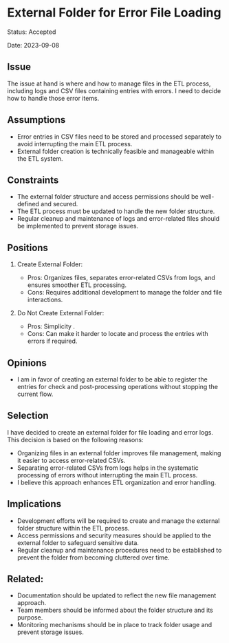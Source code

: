 #  External Folder for Error File Loading

Status: Accepted

Date: 2023-09-08


## Issue

The issue at hand is where and how to manage files in the ETL process, including logs and CSV files containing entries with errors. I need to decide how to handle those error items.


## Assumptions

- Error entries in CSV files need to be stored and processed separately to avoid interrupting the main ETL process.
- External folder creation is technically feasible and manageable within the ETL system.


## Constraints

- The external folder structure and access permissions should be well-defined and secured.
- The ETL process must be updated to handle the new folder structure.
- Regular cleanup and maintenance of logs and error-related files should be implemented to prevent storage issues.

## Positions

1. Create External Folder:
   - Pros: Organizes files, separates error-related CSVs from logs, and ensures smoother ETL processing.
   - Cons: Requires additional development to manage the folder and file interactions.

2. Do Not Create External Folder:
   - Pros: Simplicity .
   - Cons: Can make it harder to locate and process the entries with errors if required.


## Opinions

- I am in favor of creating an external folder to be able to register the entries for check and post-processing operations without stopping the current flow.


## Selection

I have decided to create an external folder for file loading and error logs. This decision is based on the following reasons:

- Organizing files in an external folder improves file management, making it easier to access error-related CSVs.
- Separating error-related CSVs from logs helps in the systematic processing of errors without interrupting the main ETL process.
- I believe this approach enhances ETL organization and error handling.


## Implications

- Development efforts will be required to create and manage the external folder structure within the ETL process.
- Access permissions and security measures should be applied to the external folder to safeguard sensitive data.
- Regular cleanup and maintenance procedures need to be established to prevent the folder from becoming cluttered over time.

## Related:

- Documentation should be updated to reflect the new file management approach.
- Team members should be informed about the folder structure and its purpose.
- Monitoring mechanisms should be in place to track folder usage and prevent storage issues.